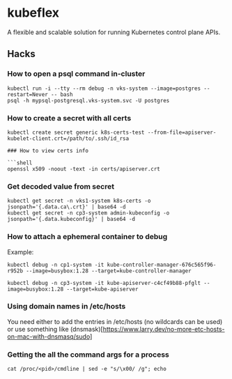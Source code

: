 # kubeflex
A flexible and scalable solution for running Kubernetes control plane APIs.




## Hacks

### How to open a psql command in-cluster

```shell
kubectl run -i --tty --rm debug -n vks-system --image=postgres --restart=Never -- bash
psql -h mypsql-postgresql.vks-system.svc -U postgres
```

### How to create a secret with all certs

```shell
kubectl create secret generic k8s-certs-test --from-file=apiserver-kubelet-client.crt=/path/to/.ssh/id_rsa

### How to view certs info

```shell
openssl x509 -noout -text -in certs/apiserver.crt 
```

### Get decoded value from secret

```shell
kubectl get secret -n vks1-system k8s-certs -o jsonpath='{.data.ca\.crt}' | base64 -d
kubectl get secret -n cp3-system admin-kubeconfig -o jsonpath='{.data.kubeconfig}' | base64 -d
```

### How to attach a ephemeral container to debug

Example:

```shell
kubectl debug -n cp1-system -it kube-controller-manager-676c565f96-r952b --image=busybox:1.28 --target=kube-controller-manager

kubectl debug -n cp3-system -it kube-apiserver-c4cf49b88-pfglt --image=busybox:1.28 --target=kube-apiserver
```

### Using domain names in /etc/hosts

You need either to add the entries in /etc/hosts (no wildcards can be used) or use something like
(dnsmask)[https://www.larry.dev/no-more-etc-hosts-on-mac-with-dnsmasq/sudo]

### Getting the all the command args for a process

```
cat /proc/<pid>/cmdline | sed -e "s/\x00/ /g"; echo
```